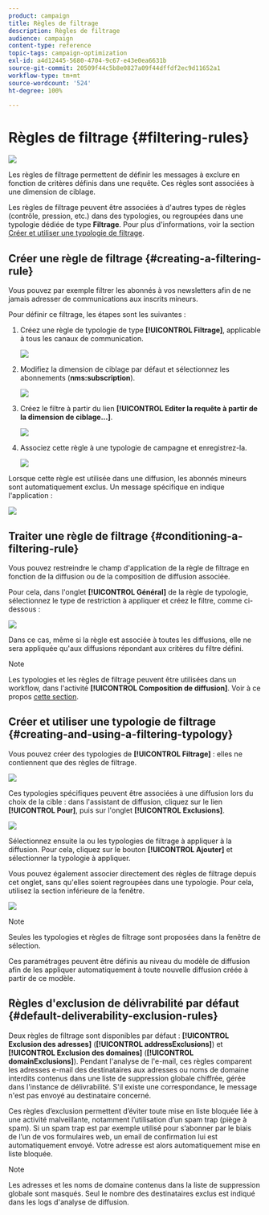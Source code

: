 ```yaml
---
product: campaign
title: Règles de filtrage
description: Règles de filtrage
audience: campaign
content-type: reference
topic-tags: campaign-optimization
exl-id: a4d12445-5680-4704-9c67-e43e0ea6631b
source-git-commit: 20509f44c5b8e0827a09f44dffdf2ec9d11652a1
workflow-type: tm+mt
source-wordcount: '524'
ht-degree: 100%

---
```


# Règles de filtrage {#filtering-rules}

![](../../assets/v7-only.svg)

Les règles de filtrage permettent de définir les messages à exclure en fonction de critères définis dans une requête. Ces règles sont associées à une dimension de ciblage.

Les règles de filtrage peuvent être associées à d&#39;autres types de règles (contrôle, pression, etc.) dans des typologies, ou regroupées dans une typologie dédiée de type **Filtrage**. Pour plus d&#39;informations, voir la section [Créer et utiliser une typologie de filtrage](#creating-and-using-a-filtering-typology).

## Créer une règle de filtrage      {#creating-a-filtering-rule}

Vous pouvez par exemple filtrer les abonnés à vos newsletters afin de ne jamais adresser de communications aux inscrits mineurs.

Pour définir ce filtrage, les étapes sont les suivantes :

1. Créez une règle de typologie de type **[!UICONTROL Filtrage]**, applicable à tous les canaux de communication.

   ![](assets/campaign_opt_create_filter_01.png)

1. Modifiez la dimension de ciblage par défaut et sélectionnez les abonnements (**nms:subscription**).

   ![](assets/campaign_opt_create_filter_02.png)

1. Créez le filtre à partir du lien **[!UICONTROL Editer la requête à partir de la dimension de ciblage...]**.

   ![](assets/campaign_opt_create_filter_03.png)

1. Associez cette règle à une typologie de campagne et enregistrez-la.

   ![](assets/campaign_opt_create_filter_04.png)

Lorsque cette règle est utilisée dans une diffusion, les abonnés mineurs sont automatiquement exclus. Un message spécifique en indique l&#39;application :

![](assets/campaign_opt_create_filter_05.png)

## Traiter une règle de filtrage {#conditioning-a-filtering-rule}

Vous pouvez restreindre le champ d&#39;application de la règle de filtrage en fonction de la diffusion ou de la composition de diffusion associée.

Pour cela, dans l&#39;onglet **[!UICONTROL Général]** de la règle de typologie, sélectionnez le type de restriction à appliquer et créez le filtre, comme ci-dessous :

![](assets/campaign_opt_create_filter_06.png)

Dans ce cas, même si la règle est associée à toutes les diffusions, elle ne sera appliquée qu&#39;aux diffusions répondant aux critères du filtre défini.

>[!NOTE]
>
>Les typologies et les règles de filtrage peuvent être utilisées dans un workflow, dans l&#39;activité **[!UICONTROL Composition de diffusion]**. Voir à ce propos [cette section](../../workflow/using/delivery-outline.md).

## Créer et utiliser une typologie de filtrage {#creating-and-using-a-filtering-typology}

Vous pouvez créer des typologies de **[!UICONTROL Filtrage]** : elles ne contiennent que des règles de filtrage.

![](assets/campaign_opt_create_typo_filtering.png)

Ces typologies spécifiques peuvent être associées à une diffusion lors du choix de la cible : dans l&#39;assistant de diffusion, cliquez sur le lien **[!UICONTROL Pour]**, puis sur l&#39;onglet **[!UICONTROL Exclusions]**.

![](assets/campaign_opt_apply_typo_filtering.png)

Sélectionnez ensuite la ou les typologies de filtrage à appliquer à la diffusion. Pour cela, cliquez sur le bouton **[!UICONTROL Ajouter]** et sélectionner la typologie à appliquer.

Vous pouvez également associer directement des règles de filtrage depuis cet onglet, sans qu&#39;elles soient regroupées dans une typologie. Pour cela, utilisez la section inférieure de la fenêtre.

![](assets/campaign_opt_select_typo_filtering.png)

>[!NOTE]
>
>Seules les typologies et règles de filtrage sont proposées dans la fenêtre de sélection.
>
>Ces paramétrages peuvent être définis au niveau du modèle de diffusion afin de les appliquer automatiquement à toute nouvelle diffusion créée à partir de ce modèle.

## Règles d&#39;exclusion de délivrabilité par défaut      {#default-deliverability-exclusion-rules}

Deux règles de filtrage sont disponibles par défaut : **[!UICONTROL Exclusion des adresses]** (**[!UICONTROL addressExclusions]**) et **[!UICONTROL Exclusion des domaines]** (**[!UICONTROL domainExclusions]**). Pendant l&#39;analyse de l&#39;e-mail, ces règles comparent les adresses e-mail des destinataires aux adresses ou noms de domaine interdits contenus dans une liste de suppression globale chiffrée, gérée dans l&#39;instance de délivrabilité. S&#39;il existe une correspondance, le message n&#39;est pas envoyé au destinataire concerné.

Ces règles d’exclusion permettent d’éviter toute mise en liste bloquée liée à une activité malveillante, notamment l’utilisation d’un spam trap (piège à spam). Si un spam trap est par exemple utilisé pour s’abonner par le biais de l’un de vos formulaires web, un email de confirmation lui est automatiquement envoyé. Votre adresse est alors automatiquement mise en liste bloquée.

>[!NOTE]
>
>Les adresses et les noms de domaine contenus dans la liste de suppression globale sont masqués. Seul le nombre des destinataires exclus est indiqué dans les logs d&#39;analyse de diffusion.
